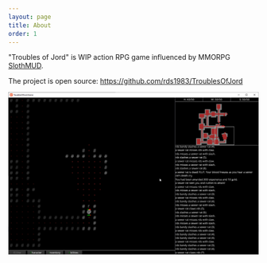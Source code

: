 ```yaml
---
layout: page
title: About
order: 1
---
```


"Troubles of Jord" is WIP action RPG game influenced by MMORPG [SlothMUD](https://www.slothmud.org).

The project is open source: <https://github.com/rds1983/TroublesOfJord>

![](/images/screenshot.png)